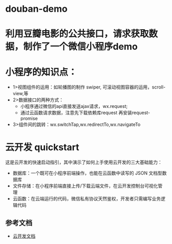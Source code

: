 # douban-demo
# 利用豆瓣电影的公共接口，请求获取数据，制作了一个微信小程序demo


# 小程序的知识点：
- 1>视图组件的运用：如轮播图的制作 swiper, 可滚动视图容器的运用，scroll-view,等
- 2>数据接口的两种方式：
   - 小程序通过微信的api直接发送ajax请求，wx.request;
   - 通过云函数请求数据，注意先下载依赖库request 再安装request-promise
- 3>组件间的跳转：wx.switchTap,wx.redirectTo,wx.navigateTo


# 云开发 quickstart

这是云开发的快速启动指引，其中演示了如何上手使用云开发的三大基础能力：

- 数据库：一个既可在小程序前端操作，也能在云函数中读写的 JSON 文档型数据库
- 文件存储：在小程序前端直接上传/下载云端文件，在云开发控制台可视化管理
- 云函数：在云端运行的代码，微信私有协议天然鉴权，开发者只需编写业务逻辑代码

## 参考文档

- [云开发文档](https://developers.weixin.qq.com/miniprogram/dev/wxcloud/basis/getting-started.html)

